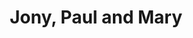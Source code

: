 ---
url: https://prdwebappstorage.blob.core.windows.net/kansaspattons/images/gallery-2009-10-18/img58363.jpg
index: 1
title: Jony, Paul and Mary
---
